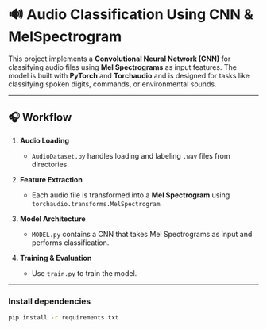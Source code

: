 # 🔊 Audio Classification Using CNN & MelSpectrogram

This project implements a **Convolutional Neural Network (CNN)** for classifying audio files using **Mel Spectrograms** as input features. The model is built with **PyTorch** and **Torchaudio** and is designed for tasks like classifying spoken digits, commands, or environmental sounds.

---
## 🎧 Workflow

1. **Audio Loading**
   - `AudioDataset.py` handles loading and labeling `.wav` files from directories.

2. **Feature Extraction**
   - Each audio file is transformed into a **Mel Spectrogram** using `torchaudio.transforms.MelSpectrogram`.

3. **Model Architecture**
   - `MODEL.py` contains a CNN that takes Mel Spectrograms as input and performs classification.

4. **Training & Evaluation**
   - Use `train.py` to train the model.

---
### Install dependencies

```bash
pip install -r requirements.txt
```
